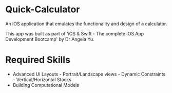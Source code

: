 # Quick-Calculator
An iOS application that emulates the functionality and design of a calculator.

This app was built as part of 'iOS & Swift - The complete iOS App Development Bootcamp' by Dr Angela Yu.

# Required Skills
- Advanced UI Layouts
        - Portrait/Landscape views
        - Dynamic Constraints
        - Vertical/Horizontal Stacks
- Building Computational Models
